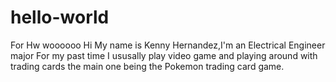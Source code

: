 # hello-world
For Hw woooooo
Hi My name is Kenny Hernandez,I'm an Electrical Engineer major
For my past time I ususally play video game and playing around with trading cards the main one being the Pokemon trading card game. 
